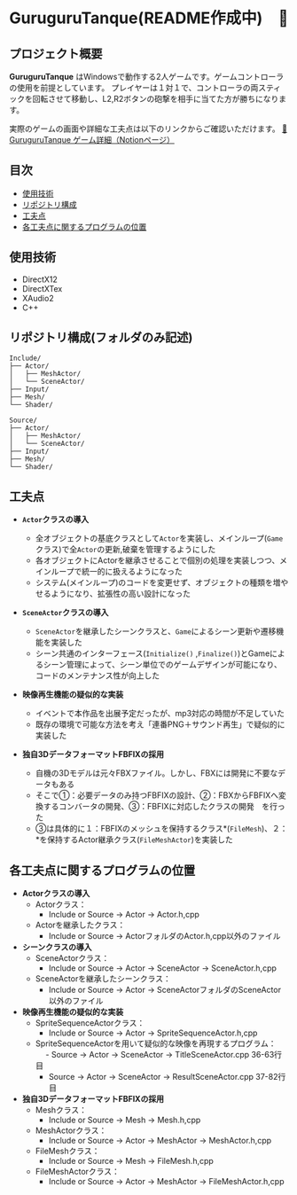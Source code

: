 # GuruguruTanque(README作成中)　🚀

## プロジェクト概要
**GuruguruTanque** はWindowsで動作する2人ゲームです。ゲームコントローラの使用を前提としています。
プレイヤーは１対１で、コントローラの両スティックを回転させて移動し、L2,R2ボタンの砲撃を相手に当てた方が勝ちになります。

実際のゲームの画面や詳細な工夫点は以下のリンクからご確認いただけます。
[🔗 GuruguruTanque ゲーム詳細（Notionページ）](https://picturesque-kayak-ac4.notion.site/1a6281634a168042800afab058862bde?pvs=4)

## 目次
- [使用技術](#使用技術)
- [リポジトリ構成](#リポジトリ構成)
- [工夫点](#工夫点)
- [各工夫点に関するプログラムの位置](#各工夫点に関するプログラムの位置)

## 使用技術
- DirectX12
- DirectXTex
- XAudio2
- C++

## リポジトリ構成(フォルダのみ記述)
```
Include/
├── Actor/
│   ├── MeshActor/
│   └── SceneActor/
├── Input/
├── Mesh/
└── Shader/

Source/
├── Actor/
│   ├── MeshActor/
│   └── SceneActor/
├── Input/
├── Mesh/
└── Shader/
```

## 工夫点
- **`Actor`クラスの導入**
  - 全オブジェクトの基底クラスとして`Actor`を実装し、メインループ(`Game`クラス)で全`Actor`の更新,破棄を管理するようにした
  - 各オブジェクトにActorを継承させることで個別の処理を実装しつつ、メインループで統一的に扱えるようになった
  - システム(メインループ)のコードを変更せず、オブジェクトの種類を増やせるようになり、拡張性の高い設計になった

- **`SceneActor`クラスの導入**
  - `SceneActor`を継承したシーンクラスと、`Game`によるシーン更新や遷移機能を実装した
  - シーン共通のインターフェース(`Initialize()` ,`Finalize()`)とGameによるシーン管理によって、シーン単位でのゲームデザインが可能になり、コードのメンテナンス性が向上した

- **映像再生機能の疑似的な実装**
  - イベントで本作品を出展予定だったが、mp3対応の時間が不足していた
  - 既存の環境で可能な方法を考え「連番PNG＋サウンド再生」で疑似的に実装した

- **独自3DデータフォーマットFBFIXの採用**
  - 自機の3Dモデルは元々FBXファイル。しかし、FBXには開発に不要なデータもある
  - そこで①：必要データのみ持つFBFIXの設計、②：FBXからFBFIXへ変換するコンバータの開発、③：FBFIXに対応したクラスの開発　を行った
  - ③は具体的に１：FBFIXのメッシュを保持するクラス*(`FileMesh`)、２：*を保持するActor継承クラス(`FileMeshActor`)を実装した

## 各工夫点に関するプログラムの位置
- **Actorクラスの導入**
  - Actorクラス：
    - Include or Source → Actor → Actor.h,cpp
  - Actorを継承したクラス：
    - Include or Source → ActorフォルダのActor.h,cpp以外のファイル
- **シーンクラスの導入**
  - SceneActorクラス：
    - Include or Source → Actor → SceneActor → SceneActor.h,cpp
  - SceneActorを継承したシーンクラス：
    - Include or Source → Actor → SceneActorフォルダのSceneActor以外のファイル
- **映像再生機能の疑似的な実装**
  - SpriteSequenceActorクラス：
    - Include or Source → Actor → SpriteSequenceActor.h,cpp
  - SpriteSequenceActorを用いて疑似的な映像を再現するプログラム：
　  - Source → Actor → SceneActor → TitleSceneActor.cpp 36-63行目
    - Source → Actor → SceneActor → ResultSceneActor.cpp 37-82行目
- **独自3DデータフォーマットFBFIXの採用**
  - Meshクラス：
    - Include or Source → Mesh → Mesh.h,cpp
  - MeshActorクラス：
    - Include or Source → Actor → MeshActor → MeshActor.h,cpp
  - FileMeshクラス：
    - Include or Source → Mesh → FileMesh.h,cpp
  - FileMeshActorクラス：
    - Include or Source → Actor → MeshActor → FileMeshActor.h,cpp
